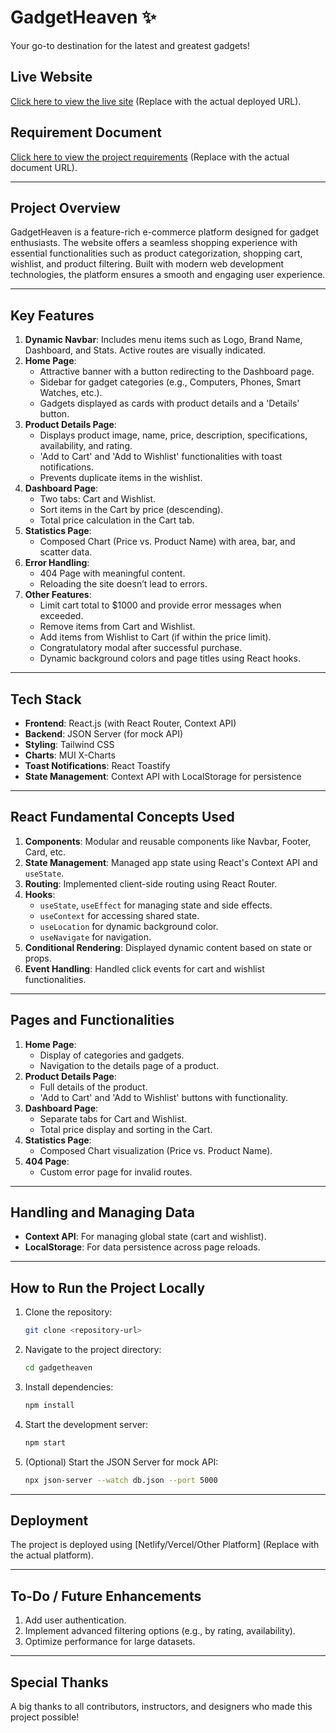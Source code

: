 # GadgetHeaven ✨
Your go-to destination for the latest and greatest gadgets!

## Live Website
[Click here to view the live site](#) (Replace with the actual deployed URL).

## Requirement Document
[Click here to view the project requirements](#) (Replace with the actual document URL).

---

## Project Overview
GadgetHeaven is a feature-rich e-commerce platform designed for gadget enthusiasts. The website offers a seamless shopping experience with essential functionalities such as product categorization, shopping cart, wishlist, and product filtering. Built with modern web development technologies, the platform ensures a smooth and engaging user experience.

---

## Key Features
1. **Dynamic Navbar**: Includes menu items such as Logo, Brand Name, Dashboard, and Stats. Active routes are visually indicated.
2. **Home Page**:
   - Attractive banner with a button redirecting to the Dashboard page.
   - Sidebar for gadget categories (e.g., Computers, Phones, Smart Watches, etc.).
   - Gadgets displayed as cards with product details and a 'Details' button.
3. **Product Details Page**:
   - Displays product image, name, price, description, specifications, availability, and rating.
   - 'Add to Cart' and 'Add to Wishlist' functionalities with toast notifications.
   - Prevents duplicate items in the wishlist.
4. **Dashboard Page**:
   - Two tabs: Cart and Wishlist.
   - Sort items in the Cart by price (descending).
   - Total price calculation in the Cart tab.
5. **Statistics Page**:
   - Composed Chart (Price vs. Product Name) with area, bar, and scatter data.
6. **Error Handling**:
   - 404 Page with meaningful content.
   - Reloading the site doesn’t lead to errors.
7. **Other Features**:
   - Limit cart total to $1000 and provide error messages when exceeded.
   - Remove items from Cart and Wishlist.
   - Add items from Wishlist to Cart (if within the price limit).
   - Congratulatory modal after successful purchase.
   - Dynamic background colors and page titles using React hooks.

---

## Tech Stack
- **Frontend**: React.js (with React Router, Context API)
- **Backend**: JSON Server (for mock API)
- **Styling**: Tailwind CSS
- **Charts**: MUI X-Charts
- **Toast Notifications**: React Toastify
- **State Management**: Context API with LocalStorage for persistence

---

## React Fundamental Concepts Used
1. **Components**: Modular and reusable components like Navbar, Footer, Card, etc.
2. **State Management**: Managed app state using React's Context API and `useState`.
3. **Routing**: Implemented client-side routing using React Router.
4. **Hooks**:
   - `useState`, `useEffect` for managing state and side effects.
   - `useContext` for accessing shared state.
   - `useLocation` for dynamic background color.
   - `useNavigate` for navigation.
5. **Conditional Rendering**: Displayed dynamic content based on state or props.
6. **Event Handling**: Handled click events for cart and wishlist functionalities.

---

## Pages and Functionalities
1. **Home Page**:
   - Display of categories and gadgets.
   - Navigation to the details page of a product.
2. **Product Details Page**:
   - Full details of the product.
   - 'Add to Cart' and 'Add to Wishlist' buttons with functionality.
3. **Dashboard Page**:
   - Separate tabs for Cart and Wishlist.
   - Total price display and sorting in the Cart.
4. **Statistics Page**:
   - Composed Chart visualization (Price vs. Product Name).
5. **404 Page**:
   - Custom error page for invalid routes.

---

## Handling and Managing Data
- **Context API**: For managing global state (cart and wishlist).
- **LocalStorage**: For data persistence across page reloads.

---

## How to Run the Project Locally
1. Clone the repository:
   ```bash
   git clone <repository-url>
   ```
2. Navigate to the project directory:
   ```bash
   cd gadgetheaven
   ```
3. Install dependencies:
   ```bash
   npm install
   ```
4. Start the development server:
   ```bash
   npm start
   ```
5. (Optional) Start the JSON Server for mock API:
   ```bash
   npx json-server --watch db.json --port 5000
   ```

---

## Deployment
The project is deployed using [Netlify/Vercel/Other Platform] (Replace with the actual platform).

---

## To-Do / Future Enhancements
1. Add user authentication.
2. Implement advanced filtering options (e.g., by rating, availability).
3. Optimize performance for large datasets.

---

## Special Thanks
A big thanks to all contributors, instructors, and designers who made this project possible!
